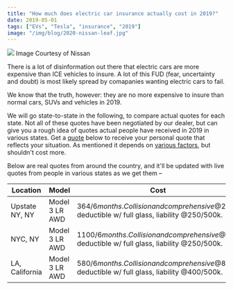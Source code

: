```yaml
---
title: "How much does electric car insurance actually cost in 2019?"
date: 2019-05-01
tags: ["EVs", "Tesla", "insurance", "2019"]
image: "/img/blog/2020-nissan-leaf.jpg"
---
```


![](/img/blog/2020-nissan-leaf.jpg)
Image Courtesy of Nissan

There is a lot of disinformation out there that electric cars are more expensive than ICE vehicles to insure. A lot of this FUD (fear, uncertainty and doubt) is most likely spread by comapanies wanting electric cars to fail.

We know that the truth, however: they are no more expensive to insure than normal cars, SUVs and vehicles in 2019.

We will go state-to-state in the following, to compare actual quotes for each state. Not all of these quotes have been negotiated by our dealer, but can give you a rough idea of quotes actual people have received in 2019 in various states. Get a [quote](https://electrade.app/quote) below to receive your personal quote that reflects your situation. As mentioned it depends on [various factors](https://electrade.app/blog/how-insurance-companies-price-electric-car-insurance/), but shouldn't cost more.


Below are real quotes from around the country, and it'll be updated with live quotes from people in various states as we get them –

| Location       | Model          | Cost                                                                                              |
|----------------|----------------|---------------------------------------------------------------------------------------------------|
| Upstate NY, NY | Model 3 LR AWD | $364/ 6 months. Collision and comprehensive @$250 deductible w/ full glass, liability @250/500k.  |
| NYC, NY        | Model 3 LR AWD | $1100/ 6 months. Collision and comprehensive @$250 deductible w/ full glass, liability @250/500k. |
| LA, California | Model 3 LR AWD | $580/ 6 months. Collision and comprehensive @$800 deductible w/ full glass, liability @400/500k.  |